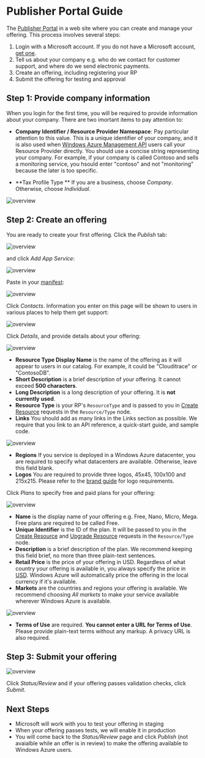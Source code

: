 Publisher Portal Guide
===
The [Publisher Portal](http://publish.marketplace.windowsazure.com) in a web site where you can create and manage your offering. This process involves several steps:

1. Login with a Microsoft account. If you do not have a Microsoft account, [get one](http://go.microsoft.com/fwlink/p/?LinkID=238657).
2. Tell us about your company e.g. who do we contact for customer support, and where do we send electronic payments.
3. Create an offering, including registering your RP
4. Submit the offering for testing and approval

Step 1: Provide company information
---
When you login for the first time, you will be required to provide information about your company. There are two imortant items to pay attention to:

* **Company Identifier / Resource Provider Namespace**: Pay particular attention to this value. This is a unique identifier of your company, and it is also used when [Windows Azure Management API](http://msdn.microsoft.com/en-us/library/windowsazure/ee460799.aspx) users call your Resource Provider directly. You should use a concise string representing your company. For example, if your company is called Contoso and sells a monitoring service, you hsould enter "contoso" and not "monitoring" because the later is too specific.

* **Tax Profile Type ** If you are a business, choose _Company_. Otherwise, choose _Individual_.

![overview](https://github.com/WindowsAzure/azure-resource-provider-sdk/tree/raw/master/docs/images/publishing-portal-10.png)

Step 2: Create an offering
---
You are ready to create your first offering. Click the _Publish_ tab:

![overview](https://github.com/WindowsAzure/azure-resource-provider-sdk/tree/raw/master/docs/images/publishing-portal-09.png)

and click _Add App Service_:

![overview](https://github.com/WindowsAzure/azure-resource-provider-sdk/tree/raw/master/docs/images/publishing-portal-08.png)

Paste in your [manifest](https://github.com/WindowsAzure/azure-resource-provider-sdk/tree/master/docs/manifest.md):

![overview](https://github.com/WindowsAzure/azure-resource-provider-sdk/tree/raw/master/docs/images/publishing-portal-07.png)

Click _Contacts_. Information you enter on this page will be shown to users in various places to help them get support:

![overview](https://github.com/WindowsAzure/azure-resource-provider-sdk/tree/raw/master/docs/images/publishing-portal-06.png)

Click _Details_, and provide details about your offering:

![overview](https://github.com/WindowsAzure/azure-resource-provider-sdk/tree/raw/master/docs/images/publishing-portal-05.png)

* **Resource Type Display Name** is the name of the offering as it will appear to users in our catalog. For example, it could be "Clouditrace" or "ContosoDB".
* **Short Description** is a brief description of your offering. It cannot exceed **500 characters**.
* **Long Description** is a long description of your offering. It is **not currently used**.
* **Resource Type** is your RP's `ResourceType` and is passed to you in [Create Resource](https://github.com/WindowsAzure/azure-resource-provider-sdk/tree/master/docs/api-resource-create.md) requests in the `Resource/Type` node.
* **Links** You should add as many links in the Links section as possible. We require that you link to an API reference, a quick-start guide, and sample code.

![overview](https://github.com/WindowsAzure/azure-resource-provider-sdk/tree/raw/master/docs/images/publishing-portal-04.png)

* **Regions** If you service is deployed in a Windows Azure datacenter, you are required to specify what datacenters are available. Otherwise, leave this field blank.
* **Logos** You are required to provide three logos, 45x45, 100x100 and 215x215. Please refer to the [brand guide](https://github.com/WindowsAzure/azure-resource-provider-sdk/tree/master/docs/brand-guide.md) for logo requirements.

Click _Plans_ to specify free and paid plans for your offering:

![overview](https://github.com/WindowsAzure/azure-resource-provider-sdk/tree/raw/master/docs/images/publishing-portal-03.png)

* **Name** is the display name of your offering e.g. Free, Nano, Micro, Mega. Free plans are required to be called Free.
* **Unique Identifier** is the ID of the plan. It will be passed to you in the [Create Resource](https://github.com/WindowsAzure/azure-resource-provider-sdk/tree/master/docs/api-resource-create.md) and [Upgrade Resource](https://github.com/WindowsAzure/azure-resource-provider-sdk/tree/master/docs/api-resource-upgrade.md) requests in the `Resource/Type` node.
* **Description** is a brief description of the plan. We recommend keeping this field brief, no more than three plain-text sentences.
* **Retail Price** is the price of your offering in USD. Regardless of what country your offering is available in, you always specify the price in [USD](http://en.wikipedia.org/wiki/United_States_dollar). Windows Azure will automatically price the offering in the local currency if it's available.
* **Markets** are the countries and regions your offering is available. We recommend choosing _All markets_ to make your service available wherever Windows Azure is available.

![overview](https://github.com/WindowsAzure/azure-resource-provider-sdk/tree/raw/master/docs/images/publishing-portal-02.png)

* **Terms of Use** are required. **You cannot enter a URL for Terms of Use**. Please provide plain-text terms without any markup. A privacy URL is also required.

Step 3: Submit your offering
---

![overview](https://github.com/WindowsAzure/azure-resource-provider-sdk/tree/raw/master/docs/images/publishing-portal-01.png)

Click _Status/Review_ and if your offering passes validation checks, click _Submit_.

Next Steps
---

* Microsoft will work with you to test your offering in staging
* When your offering passes tests, we will enable it in production
* You will come back to the _Status/Review_ page and click _Publish_ (not avaialble while an offer is in review) to make the offering available to Windows Azure users.